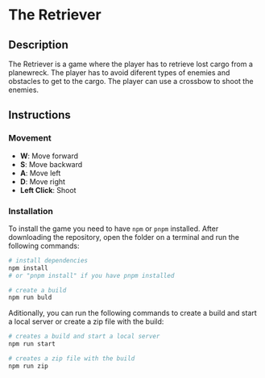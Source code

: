 # The Retriever

## Description

The Retriever is a game where the player has to retrieve lost cargo from a planewreck. The player has to avoid diferent types of enemies and obstacles to get to the cargo. The player can use a crossbow to shoot the enemies.

## Instructions

### Movement

- **W**: Move forward
- **S**: Move backward
- **A**: Move left
- **D**: Move right
- **Left Click**: Shoot

### Installation

To install the game you need to have `npm` or `pnpm` installed. After downloading the repository, open the folder on a terminal and run the following commands:

```bash
# install dependencies
npm install
# or "pnpm install" if you have pnpm installed

# create a build
npm run buld
```

Aditionally, you can run the following commands to create a build and start a local server or create a zip file with the build:

```bash
# creates a build and start a local server
npm run start

# creates a zip file with the build
npm run zip
```

